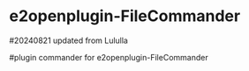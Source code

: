 # e2openplugin-FileCommander
#20240821 updated from Lululla



#plugin commander for e2openplugin-FileCommander

